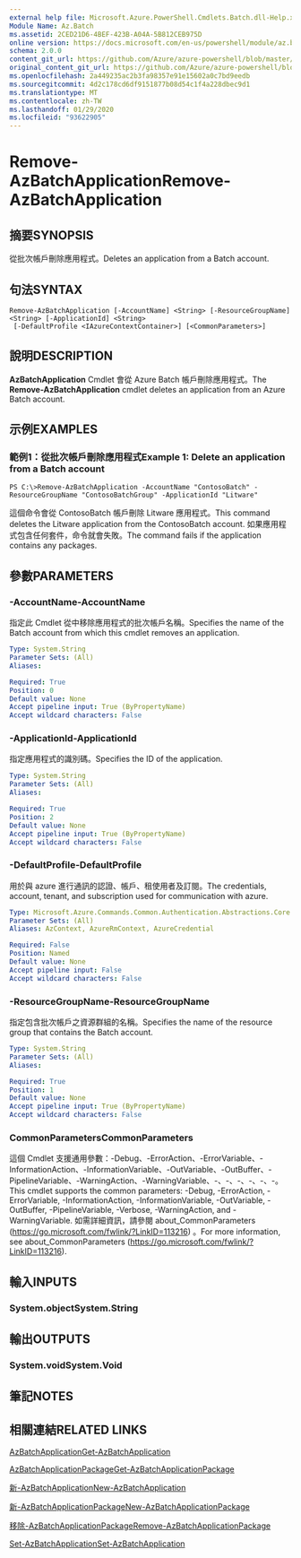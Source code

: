 ```yaml
---
external help file: Microsoft.Azure.PowerShell.Cmdlets.Batch.dll-Help.xml
Module Name: Az.Batch
ms.assetid: 2CED21D6-4BEF-423B-A04A-5B812CEB975D
online version: https://docs.microsoft.com/en-us/powershell/module/az.batch/remove-azbatchapplication
schema: 2.0.0
content_git_url: https://github.com/Azure/azure-powershell/blob/master/src/Batch/Batch/help/Remove-AzBatchApplication.md
original_content_git_url: https://github.com/Azure/azure-powershell/blob/master/src/Batch/Batch/help/Remove-AzBatchApplication.md
ms.openlocfilehash: 2a449235ac2b3fa98357e91e15602a0c7bd9eedb
ms.sourcegitcommit: 4d2c178cd6df9151877b08d54c1f4a228dbec9d1
ms.translationtype: MT
ms.contentlocale: zh-TW
ms.lasthandoff: 01/29/2020
ms.locfileid: "93622905"
---
```

# <span data-ttu-id="0d35c-101">Remove-AzBatchApplication</span><span class="sxs-lookup"><span data-stu-id="0d35c-101">Remove-AzBatchApplication</span></span>

## <span data-ttu-id="0d35c-102">摘要</span><span class="sxs-lookup"><span data-stu-id="0d35c-102">SYNOPSIS</span></span>
<span data-ttu-id="0d35c-103">從批次帳戶刪除應用程式。</span><span class="sxs-lookup"><span data-stu-id="0d35c-103">Deletes an application from a Batch account.</span></span>

## <span data-ttu-id="0d35c-104">句法</span><span class="sxs-lookup"><span data-stu-id="0d35c-104">SYNTAX</span></span>

```
Remove-AzBatchApplication [-AccountName] <String> [-ResourceGroupName] <String> [-ApplicationId] <String>
 [-DefaultProfile <IAzureContextContainer>] [<CommonParameters>]
```

## <span data-ttu-id="0d35c-105">說明</span><span class="sxs-lookup"><span data-stu-id="0d35c-105">DESCRIPTION</span></span>
<span data-ttu-id="0d35c-106">**AzBatchApplication** Cmdlet 會從 Azure Batch 帳戶刪除應用程式。</span><span class="sxs-lookup"><span data-stu-id="0d35c-106">The **Remove-AzBatchApplication** cmdlet deletes an application from an Azure Batch account.</span></span>

## <span data-ttu-id="0d35c-107">示例</span><span class="sxs-lookup"><span data-stu-id="0d35c-107">EXAMPLES</span></span>

### <span data-ttu-id="0d35c-108">範例1：從批次帳戶刪除應用程式</span><span class="sxs-lookup"><span data-stu-id="0d35c-108">Example 1: Delete an application from a Batch account</span></span>
```
PS C:\>Remove-AzBatchApplication -AccountName "ContosoBatch" -ResourceGroupName "ContosoBatchGroup" -ApplicationId "Litware"
```

<span data-ttu-id="0d35c-109">這個命令會從 ContosoBatch 帳戶刪除 Litware 應用程式。</span><span class="sxs-lookup"><span data-stu-id="0d35c-109">This command deletes the Litware application from the ContosoBatch account.</span></span>
<span data-ttu-id="0d35c-110">如果應用程式包含任何套件，命令就會失敗。</span><span class="sxs-lookup"><span data-stu-id="0d35c-110">The command fails if the application contains any packages.</span></span>

## <span data-ttu-id="0d35c-111">參數</span><span class="sxs-lookup"><span data-stu-id="0d35c-111">PARAMETERS</span></span>

### <span data-ttu-id="0d35c-112">-AccountName</span><span class="sxs-lookup"><span data-stu-id="0d35c-112">-AccountName</span></span>
<span data-ttu-id="0d35c-113">指定此 Cmdlet 從中移除應用程式的批次帳戶名稱。</span><span class="sxs-lookup"><span data-stu-id="0d35c-113">Specifies the name of the Batch account from which this cmdlet removes an application.</span></span>

```yaml
Type: System.String
Parameter Sets: (All)
Aliases:

Required: True
Position: 0
Default value: None
Accept pipeline input: True (ByPropertyName)
Accept wildcard characters: False
```

### <span data-ttu-id="0d35c-114">-ApplicationId</span><span class="sxs-lookup"><span data-stu-id="0d35c-114">-ApplicationId</span></span>
<span data-ttu-id="0d35c-115">指定應用程式的識別碼。</span><span class="sxs-lookup"><span data-stu-id="0d35c-115">Specifies the ID of the application.</span></span>

```yaml
Type: System.String
Parameter Sets: (All)
Aliases:

Required: True
Position: 2
Default value: None
Accept pipeline input: True (ByPropertyName)
Accept wildcard characters: False
```

### <span data-ttu-id="0d35c-116">-DefaultProfile</span><span class="sxs-lookup"><span data-stu-id="0d35c-116">-DefaultProfile</span></span>
<span data-ttu-id="0d35c-117">用於與 azure 進行通訊的認證、帳戶、租使用者及訂閱。</span><span class="sxs-lookup"><span data-stu-id="0d35c-117">The credentials, account, tenant, and subscription used for communication with azure.</span></span>

```yaml
Type: Microsoft.Azure.Commands.Common.Authentication.Abstractions.Core.IAzureContextContainer
Parameter Sets: (All)
Aliases: AzContext, AzureRmContext, AzureCredential

Required: False
Position: Named
Default value: None
Accept pipeline input: False
Accept wildcard characters: False
```

### <span data-ttu-id="0d35c-118">-ResourceGroupName</span><span class="sxs-lookup"><span data-stu-id="0d35c-118">-ResourceGroupName</span></span>
<span data-ttu-id="0d35c-119">指定包含批次帳戶之資源群組的名稱。</span><span class="sxs-lookup"><span data-stu-id="0d35c-119">Specifies the name of the resource group that contains the Batch account.</span></span>

```yaml
Type: System.String
Parameter Sets: (All)
Aliases:

Required: True
Position: 1
Default value: None
Accept pipeline input: True (ByPropertyName)
Accept wildcard characters: False
```

### <span data-ttu-id="0d35c-120">CommonParameters</span><span class="sxs-lookup"><span data-stu-id="0d35c-120">CommonParameters</span></span>
<span data-ttu-id="0d35c-121">這個 Cmdlet 支援通用參數：-Debug、-ErrorAction、-ErrorVariable、-InformationAction、-InformationVariable、-OutVariable、-OutBuffer、-PipelineVariable、-WarningAction、-WarningVariable、-、-、-、-、-、-。</span><span class="sxs-lookup"><span data-stu-id="0d35c-121">This cmdlet supports the common parameters: -Debug, -ErrorAction, -ErrorVariable, -InformationAction, -InformationVariable, -OutVariable, -OutBuffer, -PipelineVariable, -Verbose, -WarningAction, and -WarningVariable.</span></span> <span data-ttu-id="0d35c-122">如需詳細資訊，請參閱 about_CommonParameters (https://go.microsoft.com/fwlink/?LinkID=113216) 。</span><span class="sxs-lookup"><span data-stu-id="0d35c-122">For more information, see about_CommonParameters (https://go.microsoft.com/fwlink/?LinkID=113216).</span></span>

## <span data-ttu-id="0d35c-123">輸入</span><span class="sxs-lookup"><span data-stu-id="0d35c-123">INPUTS</span></span>

### <span data-ttu-id="0d35c-124">System.object</span><span class="sxs-lookup"><span data-stu-id="0d35c-124">System.String</span></span>

## <span data-ttu-id="0d35c-125">輸出</span><span class="sxs-lookup"><span data-stu-id="0d35c-125">OUTPUTS</span></span>

### <span data-ttu-id="0d35c-126">System.void</span><span class="sxs-lookup"><span data-stu-id="0d35c-126">System.Void</span></span>

## <span data-ttu-id="0d35c-127">筆記</span><span class="sxs-lookup"><span data-stu-id="0d35c-127">NOTES</span></span>

## <span data-ttu-id="0d35c-128">相關連結</span><span class="sxs-lookup"><span data-stu-id="0d35c-128">RELATED LINKS</span></span>

[<span data-ttu-id="0d35c-129">AzBatchApplication</span><span class="sxs-lookup"><span data-stu-id="0d35c-129">Get-AzBatchApplication</span></span>](./Get-AzBatchApplication.md)

[<span data-ttu-id="0d35c-130">AzBatchApplicationPackage</span><span class="sxs-lookup"><span data-stu-id="0d35c-130">Get-AzBatchApplicationPackage</span></span>](./Get-AzBatchApplicationPackage.md)

[<span data-ttu-id="0d35c-131">新-AzBatchApplication</span><span class="sxs-lookup"><span data-stu-id="0d35c-131">New-AzBatchApplication</span></span>](./New-AzBatchApplication.md)

[<span data-ttu-id="0d35c-132">新-AzBatchApplicationPackage</span><span class="sxs-lookup"><span data-stu-id="0d35c-132">New-AzBatchApplicationPackage</span></span>](./New-AzBatchApplicationPackage.md)

[<span data-ttu-id="0d35c-133">移除-AzBatchApplicationPackage</span><span class="sxs-lookup"><span data-stu-id="0d35c-133">Remove-AzBatchApplicationPackage</span></span>](./Remove-AzBatchApplicationPackage.md)

[<span data-ttu-id="0d35c-134">Set-AzBatchApplication</span><span class="sxs-lookup"><span data-stu-id="0d35c-134">Set-AzBatchApplication</span></span>](./Set-AzBatchApplication.md)


